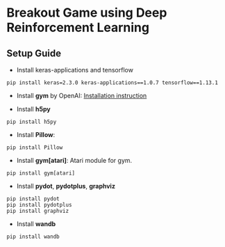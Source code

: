 # Breakout Game using Deep Reinforcement Learning

## Setup Guide

- Install keras-applications and tensorflow
```
pip install keras=2.3.0 keras-applications==1.0.7 tensorflow==1.13.1
```

- Install **gym** by OpenAI: [Installation instruction](https://github.com/openai/gym#installation)

- Install **h5py**
```
pip install h5py
```

- Install **Pillow**: 
```
pip install Pillow
```

- Install **gym[atari]**: Atari module for gym. 
```
pip install gym[atari]
```

- Install **pydot**, **pydotplus**, **graphviz**
```
pip install pydot
pip install pydotplus
pip install graphviz
```

- Install **wandb**
```
pip install wandb
```


